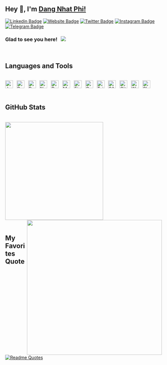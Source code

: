 <div align=left>

## Hey 👋, I'm [Dang Nhat Phi!](https://github.com/phidn/)

[![Linkedin Badge](https://img.shields.io/badge/-LinkedIn-0e76a8?style=flat-square&logo=Linkedin&logoColor=white)](https://www.linkedin.com/in/phidn/)
[![Website Badge](https://img.shields.io/badge/Website-3b5998?style=flat-square&logo=google-chrome&logoColor=white)](https://phidn.github.io/)
[![Twitter Badge](https://img.shields.io/badge/-Twitter-00acee?style=flat-square&logo=Twitter&logoColor=white)](https://twitter.com/phidnhh)
[![Instagram Badge](https://img.shields.io/badge/-Instagram-e4405f?style=flat-square&logo=Instagram&logoColor=white)](https://instagram.com/_dangnhatphi/)
[![Telegram Badge](https://img.shields.io/badge/-Telegram-0088cc?style=flat-square&logo=Telegram&logoColor=white)](https://t.me/phidnhh)

### Glad to see you here! &nbsp; ![](https://visitor-badge.glitch.me/badge?page_id=phidn.phidn&style=flat-square&color=0088cc)

</div>

<br>

<h2>Languages and Tools</h2>
<br>

<!-- https://simpleicons.org -->
<div>
<span><img src="https://img.shields.io/badge/JavaScript-282C34?logo=javascript&logoColor=F7DF1E" alt="JavaScript logo" title="JavaScript" height="25" /></span>
&nbsp;
<span><img src="https://img.shields.io/badge/ReactJS-282C34?logo=react&logoColor=61DAFB" alt="ReactJS logo" title="ReactJS" height="25" /></span>
&nbsp;
<span><img src="https://img.shields.io/badge/React%20Native-282C34?logo=react&logoColor=61DAFB" alt="React Native logo" title="React Native" height="25" /></span>
&nbsp;
<span><img src="https://img.shields.io/badge/Node.js-282C34?logo=node.js&logoColor=00F200" alt="Node.js logo" title="Node.js" height="25" /></span>
&nbsp;
<span><img src="https://img.shields.io/badge/PostgreSQL-282C34?logo=postgresql&logoColor=47A248" alt="PostgreSQL logo" title="PostgreSQL" height="25" /></span>
&nbsp;
<span><img src="https://img.shields.io/badge/MongoDB-282C34?logo=mongodb&logoColor=47A248" alt="MongoDB logo" title="MongoDB" height="25" /></span>
&nbsp;
<span><img src="https://img.shields.io/badge/Firebase-282C34?logo=firebase&logoColor=FFCA28" alt="Firebase logo" title="Firebase" height="25" /></span>
&nbsp;
<span><img src="https://img.shields.io/badge/GraphQL-282C34?logo=graphql&logoColor=E10098" alt="GraphQL logo" title="GraphQL" height="25" /></span>
&nbsp;
<span><img src="https://img.shields.io/badge/Tailwind%20CSS-282C34?logo=tailwind-css&logoColor=38B2AC" alt="TailwindCSS logo" title="TailwindCSS" height="25" /></span>
&nbsp;
<span><img src="https://img.shields.io/badge/Sass-282C34?logo=sass&logoColor=CC6699" alt="SASS logo" title="SASS" height="25" /></span>
&nbsp;
<span><img src="https://img.shields.io/badge/Git-282C34?logo=git&logoColor=F05032" alt="Git logo" title="Git" height="25" /></span>
&nbsp;
<span><img src="https://img.shields.io/badge/WordPress-282C34?logo=wordPress&logoColor=21759B" alt="WordPress logo" title="WordPress" height="25" /></span>
&nbsp;
<span><img src="https://img.shields.io/badge/Shopify-282C34?logo=shopify&logoColor=7AB55C" alt="Shopify logo" title="Shopify" height="25" /></span>
&nbsp;
</div>

<br>
<h2>GitHub Stats</h2>
<br>
<div>
  <a href="#" title="phidn">
    <img width="315" align="center" src="https://github-readme-stats.vercel.app/api/top-langs/?username=phidn&title_color=61dafb&text_color=ffffff&icon_color=61dafb&bg_color=20232a&langs_count=8&layout=compact&border_color=61dafb&hide_border=true" />
  </a>
  <a href="#" title="phidn">
    <img align="right" width="434" src="https://github-readme-stats.vercel.app/api?username=phidn&show_icons=true&theme=react&border_color=61dafb&hide_border=true&count_private=true&include_all_commits=true" />
  </a>
</div>

<br>
<h2>My Favorites Quote</h2>
<br>

<div dir="auto">
<p dir="auto">
<a href="https://github.com/piyushsuthar/github-readme-quotes">
  <img src="assets/quote.svg" alt="Readme Quotes" data-canonical-src="https://quotes-github-readme.vercel.app/api?type=horizontal&amp;theme=dark" style="max-width: 100%;">
</a>
</p>
</div>
